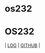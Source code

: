 # os232
# OS232
| [LOG](https://github.com/SamuelFarrel/os232/blob/d582d6132dbf8bd5766f7796af14f2a7bc8bf65a/TXT/mylog.txt) | [GITHUB](https://github.com/SamuelFarrel/os232.git) |
